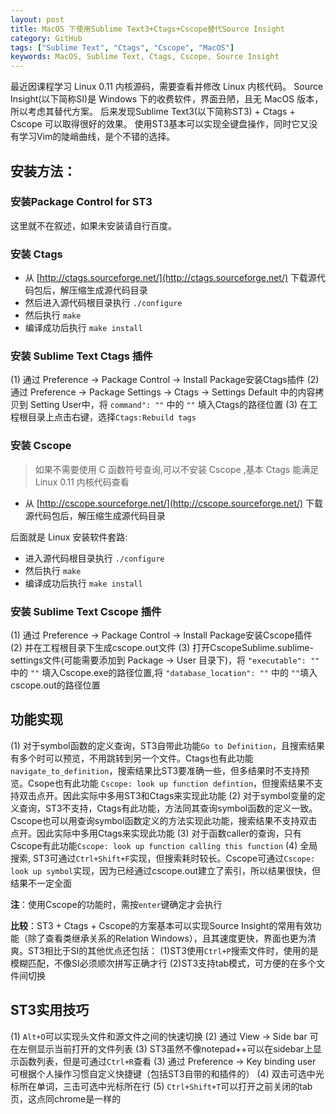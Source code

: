 ```yaml
---
layout: post
title: MacOS 下使用Sublime Text3+Ctags+Cscope替代Source Insight
category: GitHub
tags: ["Sublime Text", "Ctags", "Cscope", "MacOS"]
keywords: MacOS, Sublime Text, Ctags, Cscope, Source Insight
---
```


最近因课程学习 Linux 0.11 内核源码，需要查看并修改 Linux 内核代码。
Source Insight(以下简称SI)是 Windows 下的收费软件，界面丑陋，且无 MacOS 版本，所以考虑其替代方案。
后来发现Sublime Text3(以下简称ST3) + Ctags + Cscope 可以取得很好的效果。
使用ST3基本可以实现全键盘操作，同时它又没有学习Vim的陡峭曲线，是个不错的选择。

## 安装方法：

### 安装Package Control for ST3

这里就不在叙述，如果未安装请自行百度。

### 安装 Ctags

- 从 [http://ctags.sourceforge.net/](http://ctags.sourceforge.net/) 下载源代码包后，解压缩生成源代码目录
- 然后进入源代码根目录执行 `./configure`
- 然后执行 `make`
- 编译成功后执行 `make install`
        
### 安装 Sublime Text Ctags 插件

(1) 通过 Preference -> Package Control -> Install Package安装Ctags插件 
(2) 通过 Preference -> Package Settings -> Ctags -> Settings Default 中的内容拷贝到 Setting User中，将 `command": ""` 中的 `""` 填入Ctags的路径位置 
(3) 在工程根目录上点击右键，选择`Ctags:Rebuild tags`

### 安装 Cscope 

> 如果不需要使用 C 函数符号查询,可以不安装 Cscope ,基本 Ctags 能满足 Linux 0.11 内核代码查看

-  从 [http://cscope.sourceforge.net/](http://cscope.sourceforge.net/) 下载源代码包后，解压缩生成源代码目录

后面就是 Linux 安装软件套路:

- 进入源代码根目录执行 `./configure`
- 然后执行 `make`
- 编译成功后执行 `make install`

### 安装 Sublime Text Cscope 插件

(1) 通过 Preference -> Package Control -> Install Package安装Cscope插件 
(2) 并在工程根目录下生成cscope.out文件 
(3) 打开CscopeSublime.sublime-settings文件(可能需要添加到 Package -> User 目录下)，将 `"executable": ""` 中的 `""` 填入Cscope.exe的路径位置,将 `"database_location": ""` 中的 `""`填入cscope.out的路径位置

## 功能实现

(1) 对于symbol函数的定义查询，ST3自带此功能`Go to Definition`，且搜索结果有多个时可以预览，不用跳转到另一个文件。Ctags也有此功能`navigate_to_definition`，搜索结果比ST3要准确一些，但多结果时不支持预览。Csope也有此功能 `Cscope: look up function defintion`，但搜索结果不支持双击点开。因此实际中多用ST3和Ctags来实现此功能 
(2) 对于symbol变量的定义查询，ST3不支持，Ctags有此功能，方法同其查询symbol函数的定义一致。Cscope也可以用查询symbol函数定义的方法实现此功能，搜索结果不支持双击点开。因此实际中多用Ctags来实现此功能 
(3) 对于函数caller的查询，只有Cscope有此功能`Cscope: look up function calling this function` 
(4) 全局搜索, ST3可通过`Ctrl+Shift+F`实现，但搜索耗时较长。Cscope可通过`Cscope: look up symbol`实现，因为已经通过cscope.out建立了索引，所以结果很快，但结果不一定全面

**注**：使用Cscope的功能时，需按`enter`键确定才会执行

**比较**：ST3 + Ctags + Cscope的方案基本可以实现Source Insight的常用有效功能（除了查看类继承关系的Relation Windows），且其速度更快，界面也更为清爽。ST3相比于SI的其他优点还包括： 
(1)ST3使用`Ctrl+P`搜索文件时，使用的是模糊匹配，不像SI必须顺次拼写正确才行 
(2)ST3支持tab模式，可方便的在多个文件间切换

## ST3实用技巧

(1) `Alt+O`可以实现头文件和源文件之间的快速切换 
(2) 通过 View -> Side bar 可在左侧显示当前打开的文件列表 
(3) ST3虽然不像notepad++可以在sidebar上显示函数列表，但是可通过`Ctrl+R`查看 
(3) 通过 Preference -> Key binding user 可根据个人操作习惯自定义快捷键（包括ST3自带的和插件的） 
(4) 双击可选中光标所在单词，三击可选中光标所在行 
(5) `Ctrl+Shift+T`可以打开之前关闭的tab页，这点同chrome是一样的


